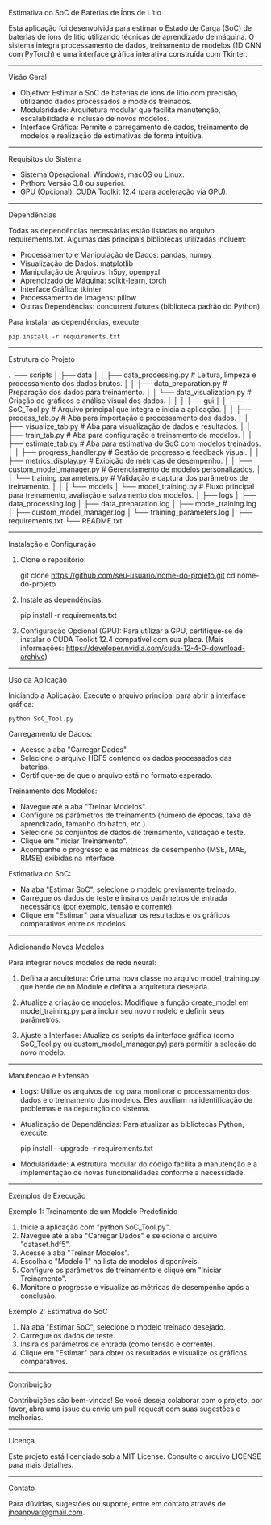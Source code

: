 Estimativa do SoC de Baterias de Íons de Lítio

Esta aplicação foi desenvolvida para estimar o Estado de Carga (SoC) de baterias de íons de lítio utilizando técnicas de aprendizado de máquina. O sistema integra processamento de dados, treinamento de modelos (1D CNN com PyTorch) e uma interface gráfica interativa construída com Tkinter.

---

Visão Geral

- Objetivo: Estimar o SoC de baterias de íons de lítio com precisão, utilizando dados processados e modelos treinados.
- Modularidade: Arquitetura modular que facilita manutenção, escalabilidade e inclusão de novos modelos.
- Interface Gráfica: Permite o carregamento de dados, treinamento de modelos e realização de estimativas de forma intuitiva.

---

Requisitos do Sistema

- Sistema Operacional: Windows, macOS ou Linux.
- Python: Versão 3.8 ou superior.
- GPU (Opcional): CUDA Toolkit 12.4 (para aceleração via GPU).

---

Dependências

Todas as dependências necessárias estão listadas no arquivo requirements.txt. Algumas das principais bibliotecas utilizadas incluem:

- Processamento e Manipulação de Dados: pandas, numpy
- Visualização de Dados: matplotlib
- Manipulação de Arquivos: h5py, openpyxl
- Aprendizado de Máquina: scikit-learn, torch
- Interface Gráfica: tkinter
- Processamento de Imagens: pillow
- Outras Dependências: concurrent.futures (biblioteca padrão do Python)

Para instalar as dependências, execute:

    pip install -r requirements.txt

---

Estrutura do Projeto

.
├── scripts
│   ├── data
│   │   ├── data_processing.py       # Leitura, limpeza e processamento dos dados brutos.
│   │   ├── data_preparation.py      # Preparação dos dados para treinamento.
│   │   └── data_visualization.py    # Criação de gráficos e análise visual dos dados.
│   │
│   ├── gui
│   │   ├── SoC_Tool.py              # Arquivo principal que integra e inicia a aplicação.
│   │   ├── process_tab.py           # Aba para importação e processamento dos dados.
│   │   ├── visualize_tab.py         # Aba para visualização de dados e resultados.
│   │   ├── train_tab.py             # Aba para configuração e treinamento de modelos.
│   │   ├── estimate_tab.py          # Aba para estimativa do SoC com modelos treinados.
│   │   ├── progress_handler.py      # Gestão de progresso e feedback visual.
│   │   ├── metrics_display.py       # Exibição de métricas de desempenho.
│   │   ├── custom_model_manager.py  # Gerenciamento de modelos personalizados.
│   │   └── training_parameters.py   # Validação e captura dos parâmetros de treinamento.
│   │
│   └── models
│       └── model_training.py        # Fluxo principal para treinamento, avaliação e salvamento dos modelos.
│
├── logs
│   ├── data_processing.log
│   ├── data_preparation.log
│   ├── model_training.log
│   ├── custom_model_manager.log
│   └── training_parameters.log
│
├── requirements.txt
└── README.txt

---

Instalação e Configuração

1. Clone o repositório:

    git clone https://github.com/seu-usuario/nome-do-projeto.git
    cd nome-do-projeto

2. Instale as dependências:

    pip install -r requirements.txt

3. Configuração Opcional (GPU):
   Para utilizar a GPU, certifique-se de instalar o CUDA Toolkit 12.4 compatível com sua placa.
   (Mais informações: https://developer.nvidia.com/cuda-12-4-0-download-archive)

---

Uso da Aplicação

Iniciando a Aplicação:
    Execute o arquivo principal para abrir a interface gráfica:

    python SoC_Tool.py

Carregamento de Dados:
- Acesse a aba "Carregar Dados".
- Selecione o arquivo HDF5 contendo os dados processados das baterias.
- Certifique-se de que o arquivo está no formato esperado.

Treinamento dos Modelos:
- Navegue até a aba "Treinar Modelos".
- Configure os parâmetros de treinamento (número de épocas, taxa de aprendizado, tamanho do batch, etc.).
- Selecione os conjuntos de dados de treinamento, validação e teste.
- Clique em "Iniciar Treinamento".
- Acompanhe o progresso e as métricas de desempenho (MSE, MAE, RMSE) exibidas na interface.

Estimativa do SoC:
- Na aba "Estimar SoC", selecione o modelo previamente treinado.
- Carregue os dados de teste e insira os parâmetros de entrada necessários (por exemplo, tensão e corrente).
- Clique em "Estimar" para visualizar os resultados e os gráficos comparativos entre os modelos.

---

Adicionando Novos Modelos

Para integrar novos modelos de rede neural:

1. Defina a arquitetura:
   Crie uma nova classe no arquivo model_training.py que herde de nn.Module e defina a arquitetura desejada.

2. Atualize a criação de modelos:
   Modifique a função create_model em model_training.py para incluir seu novo modelo e definir seus parâmetros.

3. Ajuste a Interface:
   Atualize os scripts da interface gráfica (como SoC_Tool.py ou custom_model_manager.py) para permitir a seleção do novo modelo.

---

Manutenção e Extensão

- Logs:
  Utilize os arquivos de log para monitorar o processamento dos dados e o treinamento dos modelos. Eles auxiliam na identificação de problemas e na depuração do sistema.

- Atualização de Dependências:
  Para atualizar as bibliotecas Python, execute:

    pip install --upgrade -r requirements.txt

- Modularidade:
  A estrutura modular do código facilita a manutenção e a implementação de novas funcionalidades conforme a necessidade.

---

Exemplos de Execução

Exemplo 1: Treinamento de um Modelo Predefinido

1. Inicie a aplicação com "python SoC_Tool.py".
2. Navegue até a aba "Carregar Dados" e selecione o arquivo "dataset.hdf5".
3. Acesse a aba "Treinar Modelos".
4. Escolha o "Modelo 1" na lista de modelos disponíveis.
5. Configure os parâmetros de treinamento e clique em "Iniciar Treinamento".
6. Monitore o progresso e visualize as métricas de desempenho após a conclusão.

Exemplo 2: Estimativa do SoC

1. Na aba "Estimar SoC", selecione o modelo treinado desejado.
2. Carregue os dados de teste.
3. Insira os parâmetros de entrada (como tensão e corrente).
4. Clique em "Estimar" para obter os resultados e visualize os gráficos comparativos.

---

Contribuição

Contribuições são bem-vindas! Se você deseja colaborar com o projeto, por favor, abra uma issue ou envie um pull request com suas sugestões e melhorias.

---

Licença

Este projeto está licenciado sob a MIT License. Consulte o arquivo LICENSE para mais detalhes.

---

Contato

Para dúvidas, sugestões ou suporte, entre em contato através de jhoanpvar@gmail.com.
